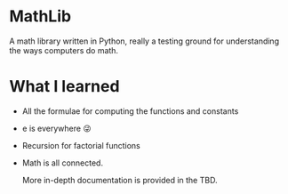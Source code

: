 # MathLib
A math library written in Python, really a testing ground for understanding the ways computers do math.
# What I learned
* All the formulae for computing the functions and constants
* e is everywhere :stuck_out_tongue_winking_eye:
* Recursion for factorial functions
* Math is all connected.

  More in-depth documentation is provided in the TBD.
